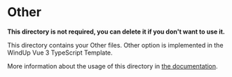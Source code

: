 # Other

**This directory is not required, you can delete it if you don't want to use it.**

This directory contains your Other files.
Other option is implemented in the WindUp Vue 3 TypeScript Template.

More information about the usage of this directory in [the documentation](https://windup.app/vue/3/typescript/assets/other).
